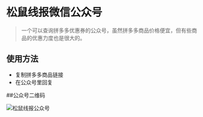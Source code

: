 # 松鼠线报微信公众号

> 一个可以查询拼多多优惠券的公众号，虽然拼多多商品价格便宜，但有些商品的优惠力度也是很大的。

## 使用方法

- 复制拼多多商品链接
- 在公众号里回复

##公众号二维码

![松鼠线报公众号](https://www.baidu.com/img/flexible/logo/pc/result@2.png)